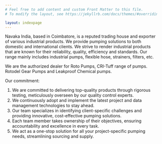 ```yaml
---
# Feel free to add content and custom Front Matter to this file.
# To modify the layout, see https://jekyllrb.com/docs/themes/#overriding-theme-defaults

layout: indexpage
---
```




Navaka India, based in Coimbatore, is a reputed trading house and exporter of various industrial products. We provide pumping solutions to both domestic and international clients. We strive to render industrial products that are known for their reliability, quality, efficiency and standards. Our range mainly includes industrial pumps, flexible hose, strainers, filters, etc.

We are the authorized dealer for Roto Pumps, CRI-Tuff range of pumps. Rotodel Gear Pumps and Leakproof Chemical pumps.

Our commitment:

1. We are committed to delivering top-quality products through rigorous testing, meticulously overseen by our quality control experts.
2. We continuously adopt and implement the latest project and data management technologies to stay ahead.
3. Our team specializes in identifying client-specific challenges and providing innovative, cost-effective pumping solutions.
4. Each team member takes ownership of their objectives, ensuring accountability and excellence in every task.
5. We act as a one-stop solution for all your project-specific pumping needs, streamlining sourcing and supply.

